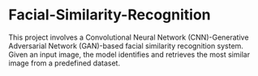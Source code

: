 # Facial-Similarity-Recognition
This project involves a Convolutional Neural Network (CNN)-Generative Adversarial Network (GAN)-based facial similarity recognition system. Given an input image, the model identifies and retrieves the most similar image from a predefined dataset. 
